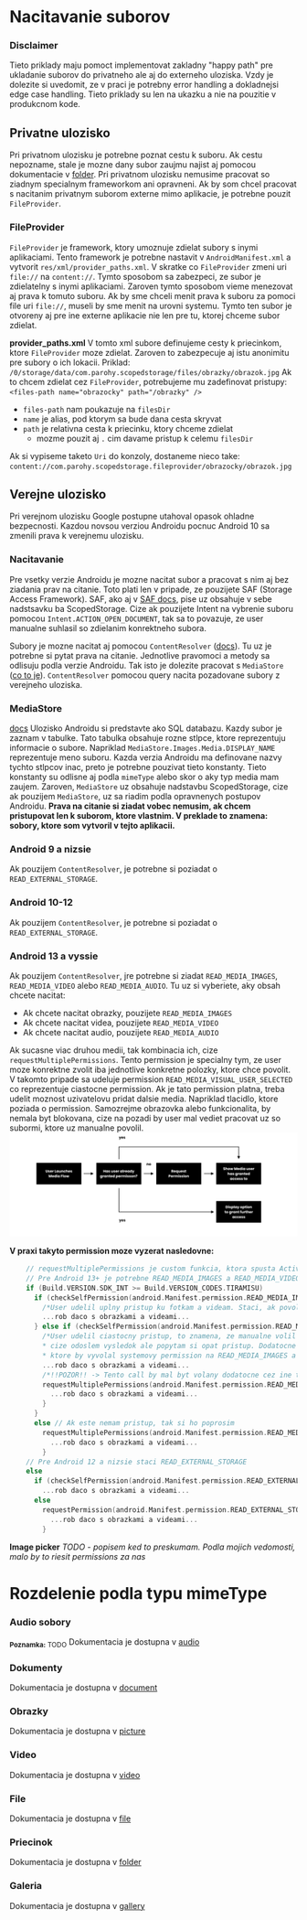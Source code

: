 # Nacitavanie suborov
### Disclaimer
Tieto priklady maju pomoct implementovat zakladny "happy path" pre ukladanie suborov do privatneho ale aj do externeho uloziska. Vzdy je dolezite si uvedomit, ze v praci je potrebny error handling a dokladnejsi edge case handling. Tieto priklady su len na ukazku a nie na pouzitie v produkcnom kode.

## Privatne ulozisko
Pri privatnom ulozisku je potrebne poznat cestu k suboru. Ak cestu nepozname, stale je mozne dany subor zaujmu najist aj pomocou dokumentacie v [folder](folder/README.md).
Pri privatnom ulozisku nemusime pracovat so ziadnym specialnym frameworkom ani opravneni. Ak by som chcel pracovat s nacitanim privatnym suborom externe mimo aplikacie,
je potrebne pouzit `FileProvider`.

### FileProvider
`FileProvider` je framework, ktory umoznuje zdielat subory s inymi aplikaciami. Tento framework je potrebne nastavit v `AndroidManifest.xml` a vytvorit `res/xml/provider_paths.xml`.
V skratke co `FileProvider` zmeni uri `file://` na `content://`. Tymto sposobom sa zabezpeci, ze subor je zdielatelny s inymi aplikaciami. Zaroven tymto sposobom
vieme menezovat aj prava k tomuto suboru. Ak by sme chceli menit prava k suboru za pomoci file uri `file://`, museli by sme menit na urovni systemu. Tymto ten subor je otvoreny
aj pre ine externe aplikacie nie len pre tu, ktorej chceme subor zdielat.

**provider_paths.xml**
V tomto xml subore definujeme cesty k priecinkom, ktore `FileProvider` moze zdielat. Zaroven to zabezpecuje aj istu anonimitu pre subory o ich lokacii. 
Priklad: 
`/0/storage/data/com.parohy.scopedstorage/files/obrazky/obrazok.jpg`
Ak to chcem zdielat cez `FileProvider`, potrebujeme mu zadefinovat pristupy:
`<files-path name="obrazocky" path="/obrazky" />`
- `files-path` nam poukazuje na `filesDir`
- `name` je alias, pod ktorym sa bude dana cesta skryvat
- `path` je relativna cesta k priecinku, ktory chceme zdielat
  - mozme pouzit aj `.` cim davame pristup k celemu `filesDir`

Ak si vypiseme taketo `Uri` do konzoly, dostaneme nieco take:
`content://com.parohy.scopedstorage.fileprovider/obrazocky/obrazok.jpg`


## Verejne ulozisko
Pri verejnom ulozisku Google postupne utahoval opasok ohladne bezpecnosti. Kazdou novsou verziou Androidu pocnuc Android 10 sa zmenili prava k verejnemu ulozisku.

### Nacitavanie
Pre vsetky verzie Androidu je mozne nacitat subor a pracovat s nim aj bez ziadania prav na citanie. Toto plati len v pripade, ze pouzijete SAF (Storage Access Framework).
SAF, ako aj v [SAF docs](https://developer.android.com/guide/topics/providers/document-provider), pise uz obsahuje v sebe nadstsavku ba ScopedStorage. Cize ak pouzijete Intent na vybrenie suboru pomocou `Intent.ACTION_OPEN_DOCUMENT`, tak sa to povazuje, ze user manualne suhlasil so zdielanim konrektneho subora.

Subory je mozne nacitat aj pomocou `ContentResolver` ([docs](https://developer.android.com/guide/topics/providers/content-provider-basics#ClientProvider)). Tu uz je potrebne si pytat prava na citanie. Jednotlive pravomoci a metody sa odlisuju podla verzie Androidu.
Tak isto je dolezite pracovat s `MediaStore` ([co to je](#MediaStore)). `ContentResolver` pomocou query nacita pozadovane subory z verejneho uloziska.

### MediaStore
[docs](https://developer.android.com/training/data-storage/shared/media)
Ulozisko Androidu si predstavte ako SQL databazu. Kazdy subor je zaznam v tabulke. Tato tabulka obsahuje rozne stlpce, ktore reprezentuju informacie o subore. Napriklad `MediaStore.Images.Media.DISPLAY_NAME` reprezentuje meno suboru.
Kazda verzia Androidu ma definovane nazvy tychto stlpcov inac, preto je potrebne pouzivat tieto konstanty. Tieto konstanty su odlisne aj podla `mimeType` alebo skor o aky typ media mam zaujem. Zaroven, `MediaStore` uz obsahuje nadstavbu ScopedStorage,
cize ak pouzijem `MediaStore`, uz sa riadim podla opravnenych postupov Androidu.
**Prava na citanie si ziadat vobec nemusim, ak chcem pristupovat len k suborom, ktore vlastnim. V preklade to znamena: sobory, ktore som vytvoril v tejto aplikacii.**

### Android 9 a nizsie
Ak pouzijem `ContentResolver`, je potrebne si poziadat o `READ_EXTERNAL_STORAGE`.

### Android 10-12
Ak pouzijem `ContentResolver`, je potrebne si poziadat o `READ_EXTERNAL_STORAGE`.


### Android 13 a vyssie
Ak pouzijem `ContentResolver`, jre potrebne si ziadat `READ_MEDIA_IMAGES`, `READ_MEDIA_VIDEO` alebo `READ_MEDIA_AUDIO`.
Tu uz si vyberiete, aky obsah chcete nacitat:
* Ak chcete nacitat obrazky, pouzijete `READ_MEDIA_IMAGES`
* Ak chcete nacitat videa, pouzijete `READ_MEDIA_VIDEO`
* Ak chcete nacitat audio, pouzijete `READ_MEDIA_AUDIO`

Ak sucasne viac druhou medii, tak kombinacia ich, cize `requestMultiplePermissions`. Tento permission je specialny tym, ze user moze konrektne zvolit iba jednotlive konkretne polozky, ktore chce povolit. 
V takomto pripade sa udeluje permission `READ_MEDIA_VISUAL_USER_SELECTED` co reprezentuje ciastocne permission. Ak je tato permission platna, treba udelit moznost uzivatelovu pridat dalsie media. Napriklad
tlacidlo, ktore poziada o permission. Samozrejme obrazovka alebo funkcionalita, by nemala byt blokovana, cize na pozadi by user mal vediet pracovat uz so subormi, ktore uz manualne povolil.
![Diagram](ss_permissions_diagram.png)

**V praxi takyto permission moze vyzerat nasledovne:**
```kotlin
    // requestMultiplePermissions je custom funkcia, ktora spusta ActivityResultContracts.RequestMultiplePermissions a v pripade PERMISSION_GRANTED spusti lambdu
    // Pre Android 13+ je potrebne READ_MEDIA_IMAGES a READ_MEDIA_VIDEO ak chcem nacitat obrazky aj videa, ktore som nevytvoril z tejto aplikacie
    if (Build.VERSION.SDK_INT >= Build.VERSION_CODES.TIRAMISU)
      if (checkSelfPermission(android.Manifest.permission.READ_MEDIA_IMAGES) == android.content.pm.PackageManager.PERMISSION_GRANTED || checkSelfPermission(android.Manifest.permission.READ_MEDIA_VIDEO) == android.content.pm.PackageManager.PERMISSION_GRANTED) {
        /*User udelil uplny pristup ku fotkam a videam. Staci, ak povoli len jedno z nich "Allow all" a ma automaticky full pristup aj k druhemu. Preto je v podmienke OR*/
        ...rob daco s obrazkami a videami...
      } else if (checkSelfPermission(android.Manifest.permission.READ_MEDIA_VISUAL_USER_SELECTED) == android.content.pm.PackageManager.PERMISSION_GRANTED) {
        /*User udelil ciastocny pristup, to znamena, ze manualne volil media, ktore dovoluje zdielat s aplikaciou. Malo by to byt non-blocking,
        * cize odoslem vysledok ale popytam si opat pristup. Dodatocne pytanie si pristupu by malo byt UI/UX oddelene od hlavnej akcie, napriklad extra tlacidlo,
        * ktore by vyvolal systemovy permission na READ_MEDIA_IMAGES a READ_MEDIA_VIDEO*/
        ...rob daco s obrazkami a videami...
        /*!!POZOR!! -> Tento call by mal byt volany dodatocne cez ine tlacidlo akciu, nie hlavnu. Ale toto je len example, ale takto to nekopiruj!*/
        requestMultiplePermissions(android.Manifest.permission.READ_MEDIA_IMAGES, android.Manifest.permission.READ_MEDIA_VIDEO) {
          ...rob daco s obrazkami a videami...
        }
      }
      else // Ak este nemam pristup, tak si ho poprosim
        requestMultiplePermissions(android.Manifest.permission.READ_MEDIA_IMAGES, android.Manifest.permission.READ_MEDIA_VIDEO) {
          ...rob daco s obrazkami a videami...
        }
    // Pre Android 12 a nizsie staci READ_EXTERNAL_STORAGE
    else
      if (checkSelfPermission(android.Manifest.permission.READ_EXTERNAL_STORAGE) == android.content.pm.PackageManager.PERMISSION_GRANTED)
        ...rob daco s obrazkami a videami...
      else
        requestPermission(android.Manifest.permission.READ_EXTERNAL_STORAGE) {
          ...rob daco s obrazkami a videami...
        }
```

**Image picker**
_TODO - popisem ked to preskumam. Podla mojich vedomosti, malo by to riesit permissions za nas_

# Rozdelenie podla typu mimeType

### Audio sobory
<sub>**Poznamka:** TODO</sub>
Dokumentacia je dostupna v [audio](audio/README.md)

### Dokumenty
Dokumentacia je dostupna v [document](document/README.md)

### Obrazky
Dokumentacia je dostupna v [picture](picture/README.md)

### Video
Dokumentacia je dostupna v [video](video/README.md)

### File
Dokumentacia je dostupna v [file](file/README.md)

### Priecinok
Dokumentacia je dostupna v [folder](folder/README.md)

### Galeria
Dokumentacia je dostupna v [gallery](gallery/README.md)
